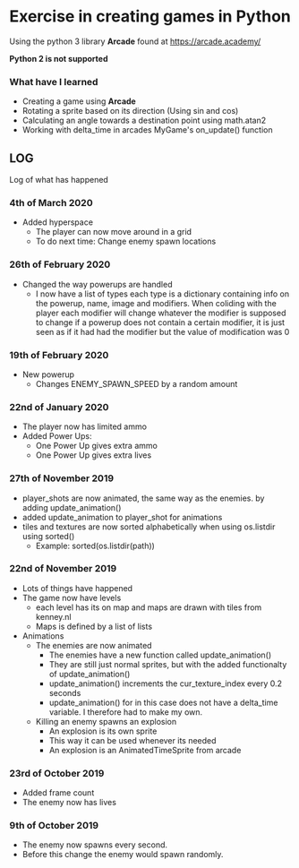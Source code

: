 # Exercise in creating games in Python
Using the python 3 library **Arcade** found at https://arcade.academy/

**Python 2 is not supported**

### What have I learned
- Creating a game using **Arcade**
- Rotating a sprite based on its direction (Using sin and cos)
- Calculating an angle towards a destination point using math.atan2
- Working with delta_time in arcades MyGame's on_update() function

## LOG
Log of what has happened

### 4th of March 2020
- Added hyperspace
  - The player can now move around in a grid
  - To do next time: Change enemy spawn locations

### 26th of February 2020
- Changed the way powerups are handled
  - I now have a list of types each type is a dictionary containing info on the powerup, name, image and modifiers. When coliding with the player each modifier will change whatever the modifier is supposed to change if a powerup does not contain a certain modifier, it is just seen as if it had had the modifier but the value of modification was 0

### 19th of February 2020
- New powerup
  - Changes ENEMY_SPAWN_SPEED by a random amount

### 22nd of January 2020
- The player now has limited ammo
- Added Power Ups:
  - One Power Up gives extra ammo
  - One Power Up gives extra lives

### 27th of November 2019
- player_shots are now animated, the same way as the enemies. by adding update_animation()
- added update_animation to player_shot for animations
- tiles and textures are now sorted alphabetically when using os.listdir using sorted()
    - Example: sorted(os.listdir(path))

### 22nd of November 2019
- Lots of things have happened
- The game now have levels
    - each level has its on map and maps are drawn with tiles from kenney.nl
    - Maps is defined by a list of lists
- Animations
    - The enemies are now animated
        - The enemies have a new function called update_animation()
        - They are still just normal sprites, but with the added functionalty of update_animation()
        - update_animation() increments the cur_texture_index every 0.2 seconds
        - update_animation() for in this case does not have a delta_time variable. I therefore had to make my own.
    - Killing an enemy spawns an explosion
        - An explosion is its own sprite
        - This way it can be used whenever its needed
        - An explosion is an AnimatedTimeSprite from arcade

### 23rd of October 2019
- Added frame count
- The enemy now has lives

### 9th of October 2019
- The enemy now spawns every second.
- Before this change the enemy would spawn randomly.
